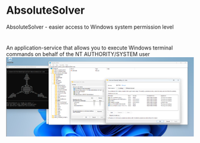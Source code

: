 # AbsoluteSolver
AbsoluteSolver - easier access to Windows system permission level 
#
An application-service that allows you to execute Windows terminal commands on behalf of the NT AUTHORITY/SYSTEM user
![screenshot](https://github.com/vetkover/AbsoluteSolver/blob/main/Screenshot%202023-06-05%20021412.png?raw=true)

